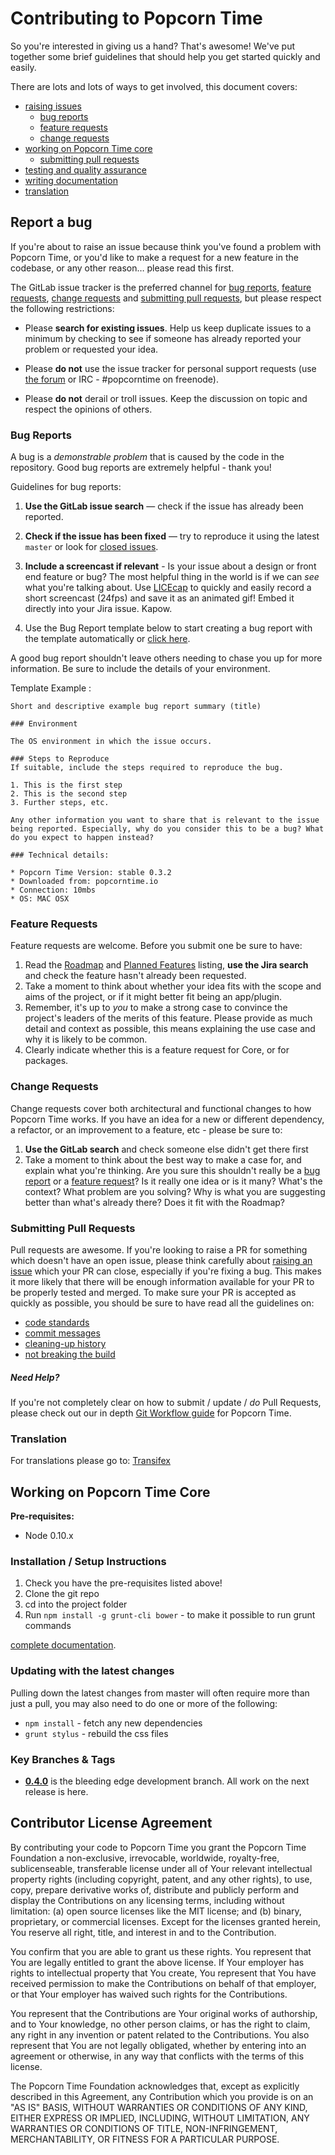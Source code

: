# Contributing to Popcorn Time

So you're interested in giving us a hand? That's awesome! We've put together some brief guidelines that should help
you get started quickly and easily.

There are lots and lots of ways to get involved, this document covers:

* [raising issues](#report-a-bug)
    * [bug reports](#bugs)
    * [feature requests](#features)
    * [change requests](#changes)
* [working on Popcorn Time core](#core)
    * [submitting pull requests](#pull-requests)
* [testing and quality assurance](#testing)
* [writing documentation](#documentation)
* [translation](#translation)


<a name="report-a-bug"></a>
## Report a bug

If you're about to raise an issue because think you've found a problem with Popcorn Time, or you'd like to make a request
for a new feature in the codebase, or any other reason… please read this first.

The GitLab issue tracker is the preferred channel for [bug reports](#bugs),
[feature requests](#features), [change requests](#changes) and [submitting pull
requests](#pull-requests), but please respect the following restrictions:

* Please **search for existing issues**. Help us keep duplicate issues to a minimum by checking to see if someone
has already reported your problem or requested your idea.

* Please **do not** use the issue tracker for personal support requests (use
  [the forum](http://discuss.popcorntime.io) or IRC - #popcorntime on freenode).

* Please **do not** derail or troll issues. Keep the discussion on topic and respect the opinions of others.

<a name="bugs"></a>
### Bug Reports

A bug is a _demonstrable problem_ that is caused by the code in the repository.
Good bug reports are extremely helpful - thank you!

Guidelines for bug reports:

1. **Use the GitLab issue search** &mdash; check if the issue has already been reported.

2. **Check if the issue has been fixed** &mdash; try to reproduce it using the latest `master` or look for [closed issues](/popcorntime/desktop/issues?state=closed).

3. **Include a screencast if relevant** - Is your issue about a design or front end feature or bug? The most helpful thing in the world is if we can *see* what you're talking about.
Use [LICEcap](http://www.cockos.com/licecap/) to quickly and easily record a short screencast (24fps) and save it as an animated gif! Embed it directly into your Jira issue. Kapow.

3. Use the Bug Report template below to start creating a bug report with the template automatically or [click here](/popcorntime/desktop/issues/new?issue[title]=Bug%3A%20&issue[description]=%23%23%23%20Issue%20Summary%0A%0A%23%23%23%20Steps%20to%20Reproduce%0A%0A1.%20This%20is%20the%20first%20step%0A%0AThis%20is%20a%20bug%20because...%0A%0A%23%23%23%20Technical%20details%0A%0A*%20Popcorn%20Time%20Version%3A%20(stable%2Fmaster)%20-%20latest%20commit%3A%20%20INSERT%20COMMIT%20REF%0A*%20Downloaded%20from%3A%20%0A*%20Connection%3A%0A*%20OS%3A).

A good bug report shouldn't leave others needing to chase you up for more information. Be sure to include the details of your environment.

Template Example :
```
Short and descriptive example bug report summary (title)

### Environment

The OS environment in which the issue occurs. 

### Steps to Reproduce
If suitable, include the steps required to reproduce the bug.

1. This is the first step
2. This is the second step
3. Further steps, etc.

Any other information you want to share that is relevant to the issue being reported. Especially, why do you consider this to be a bug? What do you expect to happen instead?

### Technical details:

* Popcorn Time Version: stable 0.3.2
* Downloaded from: popcorntime.io
* Connection: 10mbs
* OS: MAC OSX
```

<a name="features"></a>
### Feature Requests

Feature requests are welcome. Before you submit one be sure to have:

1. Read the [Roadmap](/popcorntime/desktop/wikis/roadmap) and
[Planned Features](/popcorntime/desktop/wikis/planned) listing, **use the Jira search** and check the feature hasn't already been requested.
2. Take a moment to think about whether your idea fits with the scope and aims of the project, or if it might
better fit being an app/plugin.
3. Remember, it's up to *you* to make a strong case to convince the project's leaders of the merits of this
feature. Please provide as much detail and context as possible, this means explaining the use case and why it is
likely to be common.
4. Clearly indicate whether this is a feature request for Core, or for packages.


<a name="changes"></a>
### Change Requests

Change requests cover both architectural and functional changes to how Popcorn Time works. If you have an idea for a
new or different dependency, a refactor, or an improvement to a feature, etc  - please be sure to:

1. **Use the GitLab search** and check someone else didn't get there first
2. Take a moment to think about the best way to make a case for, and explain what you're thinking. Are you sure
this shouldn't really be a [bug report](#bug-reports) or a [feature request](#feature-requests)? Is it really one
idea or is it many? What's the context? What problem are you solving? Why is what you are suggesting better than
what's already there? Does it fit with the Roadmap?


<a name="pull-requests"></a>
### Submitting Pull Requests

Pull requests are awesome. If you're looking to raise a PR for something which doesn't have an open issue, please think carefully about [raising an issue](#report-a-bug) which your PR can close, especially if you're fixing a bug. This makes it more likely that there will be enough information available for your PR to be properly tested and merged. To make sure your PR is accepted as quickly as possible, you should be sure to have read
all the guidelines on:

* [code standards](/popcorntime/desktop/wikis/code-standards)
* [commit messages](/popcorntime/desktop/wikis/git-workflow#commit-messages)
* [cleaning-up history](/popcorntime/desktop/wikis/git-workflow#clean-up-history)
* [not breaking the build](/popcorntime/desktop/wikis/git-workflow#check-it-passes-the-tests)

##### Need Help?

If you're not completely clear on how to submit / update / *do* Pull Requests, please check out our in depth
[Git Workflow guide](/popcorntime/desktop/wikis/git-workflow) for Popcorn Time.


<a name="translation"></a>
### Translation

For translations please go to: [Transifex](https://www.transifex.com/projects/p/popcorn-time-app)


<a name="core"></a>
## Working on Popcorn Time Core

**Pre-requisites:**

* Node 0.10.x

### Installation / Setup Instructions

1. Check you have the pre-requisites listed above!
1. Clone the git repo
1. cd into the project folder
1. Run `npm install -g grunt-cli bower` - to make it possible to run grunt commands

[complete documentation](/popcorntime/desktop/wikis/build-debug).

### Updating with the latest changes

Pulling down the latest changes from master will often require more than just a pull, you may also need to do one or more of the following:

 * `npm install` - fetch any new dependencies
 * `grunt stylus` - rebuild the css files

### Key Branches & Tags

- **[0.4.0](/popcorntime/desktop/tree/0.4.0)** is the bleeding edge development branch. All work on the next
release is here.


## Contributor License Agreement

By contributing your code to Popcorn Time you grant the Popcorn Time Foundation a non-exclusive, irrevocable, worldwide,
royalty-free, sublicenseable, transferable license under all of Your relevant intellectual property rights
(including copyright, patent, and any other rights), to use, copy, prepare derivative works of, distribute and
publicly perform and display the Contributions on any licensing terms, including without limitation:
(a) open source licenses like the MIT license; and (b) binary, proprietary, or commercial licenses. Except for the
licenses granted herein, You reserve all right, title, and interest in and to the Contribution.

You confirm that you are able to grant us these rights. You represent that You are legally entitled to grant the
above license. If Your employer has rights to intellectual property that You create, You represent that You have
received permission to make the Contributions on behalf of that employer, or that Your employer has waived such
rights for the Contributions.

You represent that the Contributions are Your original works of authorship, and to Your knowledge, no other person
claims, or has the right to claim, any right in any invention or patent related to the Contributions. You also
represent that You are not legally obligated, whether by entering into an agreement or otherwise, in any way that
conflicts with the terms of this license.

The Popcorn Time Foundation acknowledges that, except as explicitly described in this Agreement, any Contribution which
you provide is on an "AS IS" BASIS, WITHOUT WARRANTIES OR CONDITIONS OF ANY KIND, EITHER EXPRESS OR IMPLIED,
INCLUDING, WITHOUT LIMITATION, ANY WARRANTIES OR CONDITIONS OF TITLE, NON-INFRINGEMENT, MERCHANTABILITY, OR FITNESS
FOR A PARTICULAR PURPOSE.
